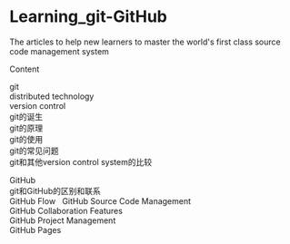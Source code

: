# Learning_git-GitHub
The articles to help new learners to master the world's first class source code management system

Content  

git  
distributed technology  
version control  
git的诞生  
git的原理  
git的使用  
git的常见问题  
git和其他version control system的比较  


GitHub  
git和GitHub的区别和联系  
GitHub Flow  
GitHub Source Code Management   
GitHub Collaboration Features  
GitHub Project Management  
GitHub Pages  
